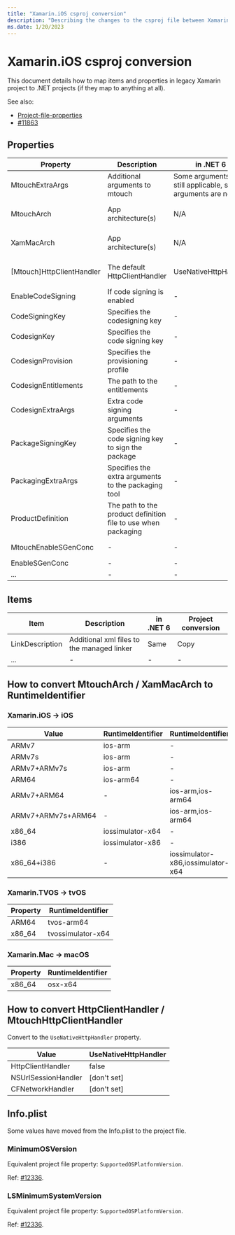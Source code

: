 ```yaml
---
title: "Xamarin.iOS csproj conversion"
description: "Describing the changes to the csproj file between Xamarin.iOS and .NET for iOS."
ms.date: 1/20/2023
---
```


# Xamarin.iOS csproj conversion

This document details how to map items and properties in legacy Xamarin project to .NET projects (if they map to anything at all).

See also:

* [Project-file-properties](https://github.com/xamarin/xamarin-macios/wiki/Project-file-properties)
* [#11863](https://github.com/xamarin/xamarin-macios/issues/11863)

## Properties

| Property | Description | in .NET 6 | Project conversion |
| --------- | ----------- | --------- | -------------------|
| MtouchExtraArgs | Additional arguments to mtouch | Some arguments are still applicable, some arguments are not. | Copy |
| MtouchArch | App architecture(s) | N/A | Convert to RuntimeIdentifier (see below) |
| XamMacArch | App architecture(s) | N/A | Convert to RuntimeIdentifier (see below) |
| [Mtouch]HttpClientHandler | The default HttpClientHandler | UseNativeHttpHandler | Convert to UseNativeHttpHandler  (see below) |
| EnableCodeSigning | If code signing is enabled | - | Copy as-is |
| CodeSigningKey | Specifies the codesigning key | - | Rename to CodesignKey |
| CodesignKey | Specifies the code signing key | - | Copy as-is |
| CodesignProvision | Specifies the provisioning profile | - | Copy as-is |
| CodesignEntitlements | The path to the entitlements | - | Copy as-is |
| CodesignExtraArgs | Extra code signing arguments | - | Copy as-is |
| PackageSigningKey | Specifies the code signing key to sign the package | - | Copy as-is |
| PackagingExtraArgs | Specifies the extra arguments to the packaging tool | - | Copy as-is |
| ProductDefinition | The path to the product definition file to use when packaging | - | Copy as-is |
| MtouchEnableSGenConc | - | - | Rename to EnableSGenConc |
| EnableSGenConc | - | - | Copy as-is |
| ... | - | - | - |

## Items

| Item | Description | in .NET 6 | Project conversion |
| --------- | ----------- | --------- | -------------------|
| LinkDescription | Additional xml files to the managed linker | Same | Copy |
| ... | - | - | - |

## How to convert MtouchArch / XamMacArch to RuntimeIdentifier

### Xamarin.iOS -> iOS

| Value              | RuntimeIdentifier  | RuntimeIdentifiers                |
| ------------------ | ------------------ | --------------------------------- |
| ARMv7              | ios-arm            |   -                               |
| ARMv7s             | ios-arm            |   -                               |
| ARMv7+ARMv7s       | ios-arm            |   -                               |
| ARM64              | ios-arm64          |   -                               |
| ARMv7+ARM64        | -                  | ios-arm,ios-arm64                 |
| ARMv7+ARMv7s+ARM64 | -                  | ios-arm,ios-arm64                 |
| x86_64             | iossimulator-x64   |  -                                |
| i386               | iossimulator-x86   |  -                                |
| x86_64+i386        | -                  | iossimulator-x86,iossimulator-x64 |

### Xamarin.TVOS -> tvOS

| Property | RuntimeIdentifier |
| -------- | ----------------- |
| ARM64    | tvos-arm64        |
| x86_64   | tvossimulator-x64 |

### Xamarin.Mac -> macOS

| Property | RuntimeIdentifier |
| -------- | ----------------- |
| x86_64   | osx-x64           |

## How to convert HttpClientHandler / MtouchHttpClientHandler

Convert to the `UseNativeHttpHandler` property.

| Value              | UseNativeHttpHandler  |
| ------------------ | ------------------ |
| HttpClientHandler |  false |
| NSUrlSessionHandler | [don't set] |
| CFNetworkHandler | [don't set] |

## Info.plist

Some values have moved from the Info.plist to the project file.

### MinimumOSVersion

Equivalent project file property: `SupportedOSPlatformVersion`.

Ref: [#12336](https://github.com/xamarin/xamarin-macios/issues/12336).

### LSMinimumSystemVersion

Equivalent project file property: `SupportedOSPlatformVersion`.

Ref: [#12336](https://github.com/xamarin/xamarin-macios/issues/12336).

